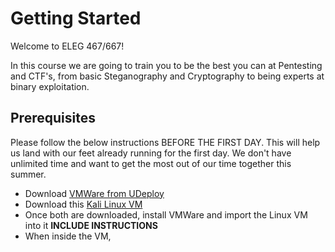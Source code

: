 # Getting Started
Welcome to ELEG 467/667!

In this course we are going to train you to be the best you can at Pentesting and CTF's, from basic Steganography and Cryptography to being experts at binary exploitation. 

## Prerequisites
Please follow the below instructions BEFORE THE FIRST DAY. This will help us land with our feet already running for the first day. We don't have unlimited time and want to get the most out of our time together this summer. 
- Download [VMWare from UDeploy](https://udeploy.udel.edu/software/vmware-for-university-of-delaware/)
- Download this [Kali Linux VM](https://www.offensive-security.com/kali-linux-vm-vmware-virtualbox-image-download/)
- Once both are downloaded, install VMWare and import the Linux VM into it **INCLUDE INSTRUCTIONS**
- When inside the VM, 
